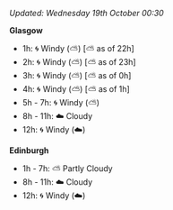 *Updated: Wednesday 19th October 00:30*

**Glasgow**

* 1h: :cyclone: Windy (:partly_sunny:) [:partly_sunny: as of 22h]
* 2h: :cyclone: Windy (:partly_sunny:) [:partly_sunny: as of 23h]
* 3h: :cyclone: Windy (:partly_sunny:) [:partly_sunny: as of 0h]
* 4h: :cyclone: Windy (:partly_sunny:) [:partly_sunny: as of 1h]
* 5h - 7h: :cyclone: Windy (:partly_sunny:)
* 8h - 11h: :cloud: Cloudy
* 12h: :cyclone: Windy (:cloud:)

**Edinburgh**

* 1h - 7h: :partly_sunny: Partly Cloudy
* 8h - 11h: :cloud: Cloudy
* 12h: :cyclone: Windy (:cloud:)
